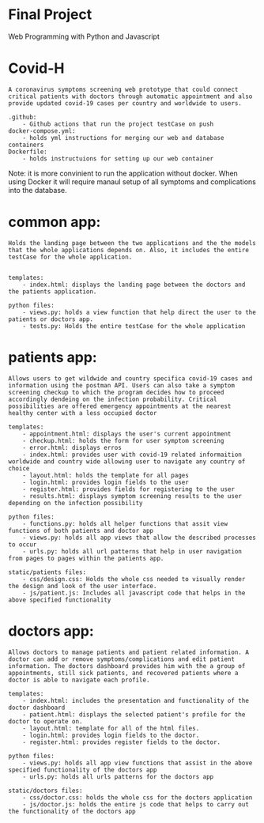 # Final Project

Web Programming with Python and Javascript

# Covid-H
    A coronavirus symptoms screening web prototype that could connect critical patients with doctors through automatic appointment and also provide updated covid-19 cases per country and worldwide to users. 

    .github:
        - Github actions that run the project testCase on push
    docker-compose.yml:
        - holds yml instructions for merging our web and database containers
    Dockerfile:
        - holds instructuions for setting up our web container
Note: 
    it is more convinient to run the application without docker. When using Docker it will require manaul setup of all symptoms and complications into the database.

# common app:
    Holds the landing page between the two applications and the the models that the whole applications depends on. Also, it includes the entire testCase for the whole application.


    templates:
        - index.html: displays the landing page between the doctors and the patients application.

    python files:
        - views.py: holds a view function that help direct the user to the patients or doctors app.
        - tests.py: Holds the entire testCase for the whole application


# patients app:
    Allows users to get wildwide and country specifica covid-19 cases and information using the postman API. Users can also take a symptom screening checkup to which the program decides how to proceed accordingly dendeing on the infection probability. Critical possibilities are offered emergency appointments at the nearest healthy center with a less occupied doctor

    templates:
        - appointment.html: displays the user's current appointment
        - checkup.html: holds the form for user symptom screening
        - error.html: displays erros
        - index.html: provides user with covid-19 related informaition worldwide and country wide allowing user to navigate any country of choice
        - layout.html: holds the template for all pages
        - login.html: provides login fields to the user
        - register.html: provides fields for registering to the user
        - results.html: displays symptom screening results to the user depending on the infection possibility

    python files:
        - functions.py: holds all helper functions that assit view functions of both patients and doctor app
        - views.py: holds all app views that allow the described processes to occur
        - urls.py: holds all url patterns that help in user navigation from pages to pages within the patients app.

    static/patients files:
        - css/design.css: Holds the whole css needed to visually render the design and look of the user interface.
        - js/patient.js: Includes all javascript code that helps in the above specified functionality


# doctors app:
    Allows doctors to manage patients and patient related information. A doctor can add or remove symptoms/complications and edit patient information. The doctors dashboard provides him with the a group of appointments, still sick patients, and recovered patients where a doctor is able to navigate each profile.

    templates:
        - index.html: includes the presentation and functionality of the doctor dashboard
        - patient.html: displays the selected patient's profile for the doctor to operate on.
        - layout.html: template for all of the html files.
        - login.html: provides login fields to the doctor.
        - register.html: provides register fields to the doctor.

    python files:
        - views.py: holds all app view functions that assist in the above specified functionality of the doctors app
        - urls.py: holds all urls patterns for the doctors app

    static/doctors files:
        - css/doctor.css: holds the whole css for the doctors application
        - js/doctor.js: holds the entire js code that helps to carry out the functionality of the doctors app


